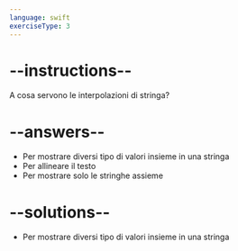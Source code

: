```yaml
---
language: swift
exerciseType: 3
---
```


# --instructions--

A cosa servono le interpolazioni di stringa?

# --answers--

- Per mostrare diversi tipo di valori insieme in una stringa
- Per allineare il testo
- Per mostrare solo le stringhe assieme

# --solutions--

- Per mostrare diversi tipo di valori insieme in una stringa
